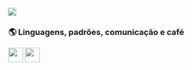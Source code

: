 ![](https://raw.githubusercontent.com/erickwelber/Repositorio/main/GitHub.png)

### 🌎 Linguagens, padrões, comunicação e café

<img align="center" height="30" width="30" src="https://github.com/erickwelber/Repositorio/blob/main/javascript.png">
<img align="center" height="30" width="30" src="https://raw.githubusercontent.com/erickwelber/Repositorio/main/java.png">
